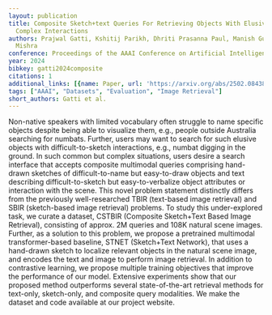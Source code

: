 ```yaml
---
layout: publication
title: Composite Sketch+text Queries For Retrieving Objects With Elusive Names And
  Complex Interactions
authors: Prajwal Gatti, Kshitij Parikh, Dhriti Prasanna Paul, Manish Gupta, Anand
  Mishra
conference: Proceedings of the AAAI Conference on Artificial Intelligence
year: 2024
bibkey: gatti2024composite
citations: 1
additional_links: [{name: Paper, url: 'https://arxiv.org/abs/2502.08438'}]
tags: ["AAAI", "Datasets", "Evaluation", "Image Retrieval"]
short_authors: Gatti et al.
---
```

Non-native speakers with limited vocabulary often struggle to name specific
objects despite being able to visualize them, e.g., people outside Australia
searching for numbats. Further, users may want to search for such elusive
objects with difficult-to-sketch interactions, e.g., numbat digging in the
ground. In such common but complex situations, users desire a search interface
that accepts composite multimodal queries comprising hand-drawn sketches of
difficult-to-name but easy-to-draw objects and text describing
difficult-to-sketch but easy-to-verbalize object attributes or interaction with
the scene. This novel problem statement distinctly differs from the previously
well-researched TBIR (text-based image retrieval) and SBIR (sketch-based image
retrieval) problems. To study this under-explored task, we curate a dataset,
CSTBIR (Composite Sketch+Text Based Image Retrieval), consisting of approx. 2M
queries and 108K natural scene images. Further, as a solution to this problem,
we propose a pretrained multimodal transformer-based baseline, STNET
(Sketch+Text Network), that uses a hand-drawn sketch to localize relevant
objects in the natural scene image, and encodes the text and image to perform
image retrieval. In addition to contrastive learning, we propose multiple
training objectives that improve the performance of our model. Extensive
experiments show that our proposed method outperforms several state-of-the-art
retrieval methods for text-only, sketch-only, and composite query modalities.
We make the dataset and code available at our project website.